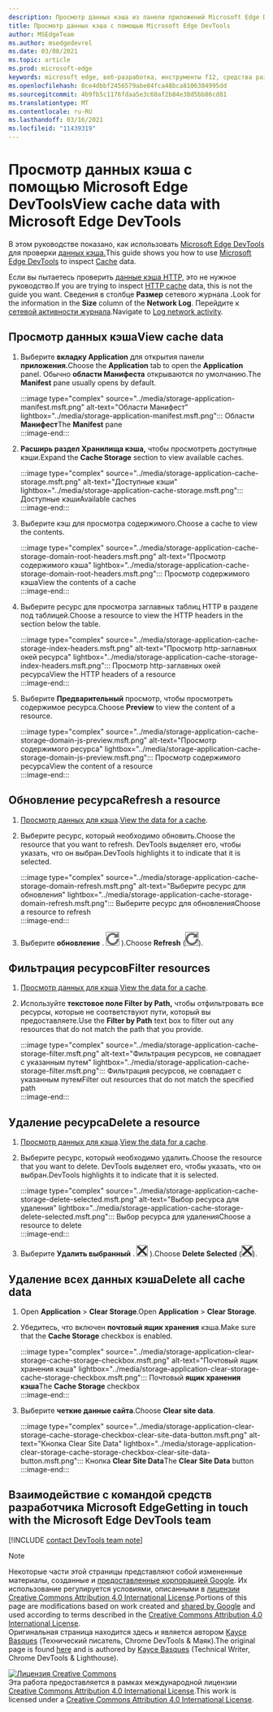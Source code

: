 ```yaml
---
description: Просмотр данных кэша из панели приложений Microsoft Edge DevTools.
title: Просмотр данных кэша с помощью Microsoft Edge DevTools
author: MSEdgeTeam
ms.author: msedgedevrel
ms.date: 03/08/2021
ms.topic: article
ms.prod: microsoft-edge
keywords: microsoft edge, веб-разработка, инструменты f12, средства разработчика
ms.openlocfilehash: 0ce4dbbf2456579abe84fca48bca8106384995dd
ms.sourcegitcommit: 4b9fb5c1176fdaa5e3c60af2b84e38d5bb86cd81
ms.translationtype: MT
ms.contentlocale: ru-RU
ms.lasthandoff: 03/16/2021
ms.locfileid: "11439319"
---
```

<!-- Copyright Kayce Basques 

   Licensed under the Apache License, Version 2.0 (the "License");
   you may not use this file except in compliance with the License.
   You may obtain a copy of the License at

       https://www.apache.org/licenses/LICENSE-2.0

   Unless required by applicable law or agreed to in writing, software
   distributed under the License is distributed on an "AS IS" BASIS,
   WITHOUT WARRANTIES OR CONDITIONS OF ANY KIND, either express or implied.
   See the License for the specific language governing permissions and
   limitations under the License.  -->

# <a name="view-cache-data-with-microsoft-edge-devtools"></a><span data-ttu-id="c8897-104">Просмотр данных кэша с помощью Microsoft Edge DevTools</span><span class="sxs-lookup"><span data-stu-id="c8897-104">View cache data with Microsoft Edge DevTools</span></span>  

<span data-ttu-id="c8897-105">В этом руководстве показано, как использовать [Microsoft Edge DevTools][MicrosoftEdgeDevTools] для проверки [данных кэша.][MDNCache]</span><span class="sxs-lookup"><span data-stu-id="c8897-105">This guide shows you how to use [Microsoft Edge DevTools][MicrosoftEdgeDevTools] to inspect [Cache][MDNCache] data.</span></span>  

<span data-ttu-id="c8897-106">Если вы пытаетесь проверить [данные кэша HTTP,][MDNHTTPCaching] это не нужное руководство.</span><span class="sxs-lookup"><span data-stu-id="c8897-106">If you are trying to inspect [HTTP cache][MDNHTTPCaching] data, this is not the guide you want.</span></span>  <span data-ttu-id="c8897-107">Сведения в столбце **Размер** сетевого журнала **.**</span><span class="sxs-lookup"><span data-stu-id="c8897-107">Look for the information in the **Size** column of the **Network Log**.</span></span>  <span data-ttu-id="c8897-108">Перейдите к [сетевой активности журнала][DevtoolsNetworkLogActivity].</span><span class="sxs-lookup"><span data-stu-id="c8897-108">Navigate to [Log network activity][DevtoolsNetworkLogActivity].</span></span>  

## <a name="view-cache-data"></a><span data-ttu-id="c8897-109">Просмотр данных кэша</span><span class="sxs-lookup"><span data-stu-id="c8897-109">View cache data</span></span>  

1.  <span data-ttu-id="c8897-110">Выберите **вкладку Application** для открытия панели **приложения.**</span><span class="sxs-lookup"><span data-stu-id="c8897-110">Choose the **Application** tab to open the **Application** panel.</span></span>  <span data-ttu-id="c8897-111">Обычно **области Манифеста** открываются по умолчанию.</span><span class="sxs-lookup"><span data-stu-id="c8897-111">The **Manifest** pane usually opens by default.</span></span>  
    
    :::image type="complex" source="../media/storage-application-manifest.msft.png" alt-text="Области Манифест" lightbox="../media/storage-application-manifest.msft.png":::
       <span data-ttu-id="c8897-113">Области **Манифест**</span><span class="sxs-lookup"><span data-stu-id="c8897-113">The **Manifest** pane</span></span>  
    :::image-end:::  
    
1.  <span data-ttu-id="c8897-114">**Расширь раздел Хранилища кэша,** чтобы просмотреть доступные кэши.</span><span class="sxs-lookup"><span data-stu-id="c8897-114">Expand the **Cache Storage** section to view available caches.</span></span>  
    
    :::image type="complex" source="../media/storage-application-cache-storage.msft.png" alt-text="Доступные кэши" lightbox="../media/storage-application-cache-storage.msft.png":::
       <span data-ttu-id="c8897-116">Доступные кэши</span><span class="sxs-lookup"><span data-stu-id="c8897-116">Available caches</span></span>  
    :::image-end:::  
    
1.  <span data-ttu-id="c8897-117">Выберите кэш для просмотра содержимого.</span><span class="sxs-lookup"><span data-stu-id="c8897-117">Choose a cache to view the contents.</span></span>  
    
    :::image type="complex" source="../media/storage-application-cache-storage-domain-root-headers.msft.png" alt-text="Просмотр содержимого кэша" lightbox="../media/storage-application-cache-storage-domain-root-headers.msft.png":::
       <span data-ttu-id="c8897-119">Просмотр содержимого кэша</span><span class="sxs-lookup"><span data-stu-id="c8897-119">View the contents of a cache</span></span>  
    :::image-end:::  
    
1.  <span data-ttu-id="c8897-120">Выберите ресурс для просмотра заглавных таблиц HTTP в разделе под таблицей.</span><span class="sxs-lookup"><span data-stu-id="c8897-120">Choose a resource to view the HTTP headers in the section below the table.</span></span>  
    
    :::image type="complex" source="../media/storage-application-cache-storage-index-headers.msft.png" alt-text="Просмотр http-заглавных окей ресурса" lightbox="../media/storage-application-cache-storage-index-headers.msft.png":::
       <span data-ttu-id="c8897-122">Просмотр http-заглавных окей ресурса</span><span class="sxs-lookup"><span data-stu-id="c8897-122">View the HTTP headers of a resource</span></span>  
    :::image-end:::  
    
1.  <span data-ttu-id="c8897-123">Выберите **Предварительный** просмотр, чтобы просмотреть содержимое ресурса.</span><span class="sxs-lookup"><span data-stu-id="c8897-123">Choose **Preview** to view the content of a resource.</span></span>  
    
    :::image type="complex" source="../media/storage-application-cache-storage-domain-js-preview.msft.png" alt-text="Просмотр содержимого ресурса" lightbox="../media/storage-application-cache-storage-domain-js-preview.msft.png":::
       <span data-ttu-id="c8897-125">Просмотр содержимого ресурса</span><span class="sxs-lookup"><span data-stu-id="c8897-125">View the content of a resource</span></span>  
    :::image-end:::  
    
## <a name="refresh-a-resource"></a><span data-ttu-id="c8897-126">Обновление ресурса</span><span class="sxs-lookup"><span data-stu-id="c8897-126">Refresh a resource</span></span>  

1.  <span data-ttu-id="c8897-127">[Просмотр данных для кэша](#view-cache-data).</span><span class="sxs-lookup"><span data-stu-id="c8897-127">[View the data for a cache](#view-cache-data).</span></span>  
1.  <span data-ttu-id="c8897-128">Выберите ресурс, который необходимо обновить.</span><span class="sxs-lookup"><span data-stu-id="c8897-128">Choose the resource that you want to refresh.</span></span>  <span data-ttu-id="c8897-129">DevTools выделяет его, чтобы указать, что он выбран.</span><span class="sxs-lookup"><span data-stu-id="c8897-129">DevTools highlights it to indicate that it is selected.</span></span>  
    
    :::image type="complex" source="../media/storage-application-cache-storage-domain-refresh.msft.png" alt-text="Выберите ресурс для обновления" lightbox="../media/storage-application-cache-storage-domain-refresh.msft.png":::
       <span data-ttu-id="c8897-131">Выберите ресурс для обновления</span><span class="sxs-lookup"><span data-stu-id="c8897-131">Choose a resource to refresh</span></span>  
    :::image-end:::  
    
1.  <span data-ttu-id="c8897-132">Выберите **обновление** \. ![ Обновление ](../media/refresh-icon.msft.png) \).</span><span class="sxs-lookup"><span data-stu-id="c8897-132">Choose **Refresh** \(![Refresh](../media/refresh-icon.msft.png)\).</span></span>  
    
## <a name="filter-resources"></a><span data-ttu-id="c8897-133">Фильтрация ресурсов</span><span class="sxs-lookup"><span data-stu-id="c8897-133">Filter resources</span></span>  

1.  <span data-ttu-id="c8897-134">[Просмотр данных для кэша](#view-cache-data).</span><span class="sxs-lookup"><span data-stu-id="c8897-134">[View the data for a cache](#view-cache-data).</span></span>  
1.  <span data-ttu-id="c8897-135">Используйте **текстовое поле Filter by Path,** чтобы отфильтровать все ресурсы, которые не соответствуют пути, который вы предоставляете.</span><span class="sxs-lookup"><span data-stu-id="c8897-135">Use the **Filter by Path** text box to filter out any resources that do not match the path that you provide.</span></span>  
    
    :::image type="complex" source="../media/storage-application-cache-storage-filter.msft.png" alt-text="Фильтрация ресурсов, не совпадает с указанным путем" lightbox="../media/storage-application-cache-storage-filter.msft.png":::
       <span data-ttu-id="c8897-137">Фильтрация ресурсов, не совпадает с указанным путем</span><span class="sxs-lookup"><span data-stu-id="c8897-137">Filter out resources that do not match the specified path</span></span>  
    :::image-end:::  
    
## <a name="delete-a-resource"></a><span data-ttu-id="c8897-138">Удаление ресурса</span><span class="sxs-lookup"><span data-stu-id="c8897-138">Delete a resource</span></span>  

1.  <span data-ttu-id="c8897-139">[Просмотр данных для кэша](#view-cache-data).</span><span class="sxs-lookup"><span data-stu-id="c8897-139">[View the data for a cache](#view-cache-data).</span></span>  
1.  <span data-ttu-id="c8897-140">Выберите ресурс, который необходимо удалить.</span><span class="sxs-lookup"><span data-stu-id="c8897-140">Choose the resource that you want to delete.</span></span>  <span data-ttu-id="c8897-141">DevTools выделяет его, чтобы указать, что он выбран.</span><span class="sxs-lookup"><span data-stu-id="c8897-141">DevTools highlights it to indicate that it is selected.</span></span>  
    
    :::image type="complex" source="../media/storage-application-cache-storage-delete-selected.msft.png" alt-text="Выбор ресурса для удаления" lightbox="../media/storage-application-cache-storage-delete-selected.msft.png":::
       <span data-ttu-id="c8897-143">Выбор ресурса для удаления</span><span class="sxs-lookup"><span data-stu-id="c8897-143">Choose a resource to delete</span></span>  
    :::image-end:::  
    
1.  <span data-ttu-id="c8897-144">Выберите **Удалить выбранный** \. ![ Удалить выбранный ](../media/delete-icon.msft.png) \).</span><span class="sxs-lookup"><span data-stu-id="c8897-144">Choose **Delete Selected** \(![Delete Selected](../media/delete-icon.msft.png)\).</span></span>  
    
## <a name="delete-all-cache-data"></a><span data-ttu-id="c8897-145">Удаление всех данных кэша</span><span class="sxs-lookup"><span data-stu-id="c8897-145">Delete all cache data</span></span>  

1.  <span data-ttu-id="c8897-146">Open **Application**  >  **Clear Storage**.</span><span class="sxs-lookup"><span data-stu-id="c8897-146">Open **Application** > **Clear Storage**.</span></span>  
1.  <span data-ttu-id="c8897-147">Убедитесь, что включен **почтовый ящик хранения** кэша.</span><span class="sxs-lookup"><span data-stu-id="c8897-147">Make sure that the **Cache Storage** checkbox is enabled.</span></span>  
    
    :::image type="complex" source="../media/storage-application-clear-storage-cache-storage-checkbox.msft.png" alt-text="Почтовый ящик хранения кэша" lightbox="../media/storage-application-clear-storage-cache-storage-checkbox.msft.png":::
       <span data-ttu-id="c8897-149">Почтовый **ящик хранения кэша**</span><span class="sxs-lookup"><span data-stu-id="c8897-149">The **Cache Storage** checkbox</span></span>  
    :::image-end:::  
    
1.  <span data-ttu-id="c8897-150">Выберите **четкие данные сайта**.</span><span class="sxs-lookup"><span data-stu-id="c8897-150">Choose **Clear site data**.</span></span>  
    
    :::image type="complex" source="../media/storage-application-clear-storage-cache-storage-checkbox-clear-site-data-button.msft.png" alt-text="Кнопка Clear Site Data" lightbox="../media/storage-application-clear-storage-cache-storage-checkbox-clear-site-data-button.msft.png":::
       <span data-ttu-id="c8897-152">Кнопка **Clear Site Data**</span><span class="sxs-lookup"><span data-stu-id="c8897-152">The **Clear Site Data** button</span></span>  
    :::image-end:::  
    
## <a name="getting-in-touch-with-the-microsoft-edge-devtools-team"></a><span data-ttu-id="c8897-153">Взаимодействие с командой средств разработчика Microsoft Edge</span><span class="sxs-lookup"><span data-stu-id="c8897-153">Getting in touch with the Microsoft Edge DevTools team</span></span>  

[!INCLUDE [contact DevTools team note](../includes/contact-devtools-team-note.md)]  

<!-- links -->  

[MicrosoftEdgeDevTools]: ../../devtools-guide-chromium/index.md "Средства разработки Microsoft Edge (Chromium) | Документы Майкрософт"  
[DevtoolsNetworkLogActivity]: ../network/index.md#log-network-activity  "Журнал сетевой активности | Документы Майкрософт"  

[MDNCache]: https://developer.mozilla.org/docs/Web/API/Cache "Кэш | MDN"  
[MDNHTTPCaching]: https://developer.mozilla.org/docs/Web/HTTP/Caching "Http кэш | MDN"  

> [!NOTE]
> <span data-ttu-id="c8897-158">Некоторые части этой страницы представляют собой измененные материалы, созданные и [предоставленные корпорацией Google][GoogleSitePolicies]. Их использование регулируется условиями, описанными в [лицензии Creative Commons Attribution 4.0 International License][CCA4IL].</span><span class="sxs-lookup"><span data-stu-id="c8897-158">Portions of this page are modifications based on work created and [shared by Google][GoogleSitePolicies] and used according to terms described in the [Creative Commons Attribution 4.0 International License][CCA4IL].</span></span>  
> <span data-ttu-id="c8897-159">Оригинальная страница [](https://developers.google.com/web/tools/chrome-devtools/storage/cache) находится здесь и является автором [Kayce Basques][KayceBasques] \(Технический писатель, Chrome DevTools \& Маяк\).</span><span class="sxs-lookup"><span data-stu-id="c8897-159">The original page is found [here](https://developers.google.com/web/tools/chrome-devtools/storage/cache) and is authored by [Kayce Basques][KayceBasques] \(Technical Writer, Chrome DevTools \& Lighthouse\).</span></span>  

[![Лицензия Creative Commons][CCby4Image]][CCA4IL]  
<span data-ttu-id="c8897-161">Эта работа предоставляется в рамках международной лицензии [Creative Commons Attribution 4.0 International License][CCA4IL].</span><span class="sxs-lookup"><span data-stu-id="c8897-161">This work is licensed under a [Creative Commons Attribution 4.0 International License][CCA4IL].</span></span>  

[CCA4IL]: https://creativecommons.org/licenses/by/4.0  
[CCby4Image]: https://i.creativecommons.org/l/by/4.0/88x31.png  
[GoogleSitePolicies]: https://developers.google.com/terms/site-policies  
[KayceBasques]: https://developers.google.com/web/resources/contributors/kaycebasques  
